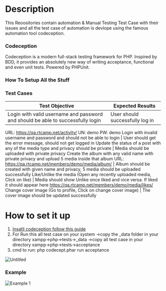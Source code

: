 # Description
This Reoositories contain automation & Manual Testing Test Case with their issues and all the test case of automation is devlope using the famous automation tool codeception. 

### Codeception

Codeception is a modern full-stack testing framework for PHP.
Inspired by BDD, it provides an absolutely new way of writing acceptance, functional and even unit tests.
Powered by PHPUnit.


### How To Setup All the Stuff

### Test Cases


Test Objective | Expected Results
-------------- | ----------------
Login with valid username and password and should be able to successfully login | User should successfully log in
URL: https://qa.rtcamp.net/activity/ UN: demo PW: demo 
Login with invalid username and password and should not be able to login | User should get the error message, should not get logged in
Update the status of a post with any of the media type and privacy should be private | Media should be uploaded with private privacy
Create the album with any valid name with private privacy and upload 5 media inside that album URL: https://qa.rtcamp.net/members/demo/media/album/ | Album should be created with given name and privacy, 5 media should be uploaded successfully
Like/Unlike the media (Open any recently uploaded media, Click on like) | Media should show Unlike once liked and vice versa. If liked it should appear here https://qa.rtcamp.net/members/demo/media/likes/
Change cover image (Go to profile, Click on change cover image) | The cover image should be updated successfully


# How to set it up

1) [Insatll codeception follow this guide](https://innobyte.com/blog/installing-configuring-codeception-windows/)
2) For Run this all test case on your system 
    ->copy the _data folder in your directory xampp->php->tests->_data
    ->copy all test case in your directory xampp->php->tests->acceptance
3) cmd to run: 
        php codecept.phar run acceptance

![Untitled](https://user-images.githubusercontent.com/4941557/61984565-906dc380-b022-11e9-8fd6-d18442f64a99.png)

### Example 

![Example 1 ](https://github.com/priyankvadaliya/QA-rtcamp/blob/master/Screenshots/automation/1testcase.png?raw=true)
